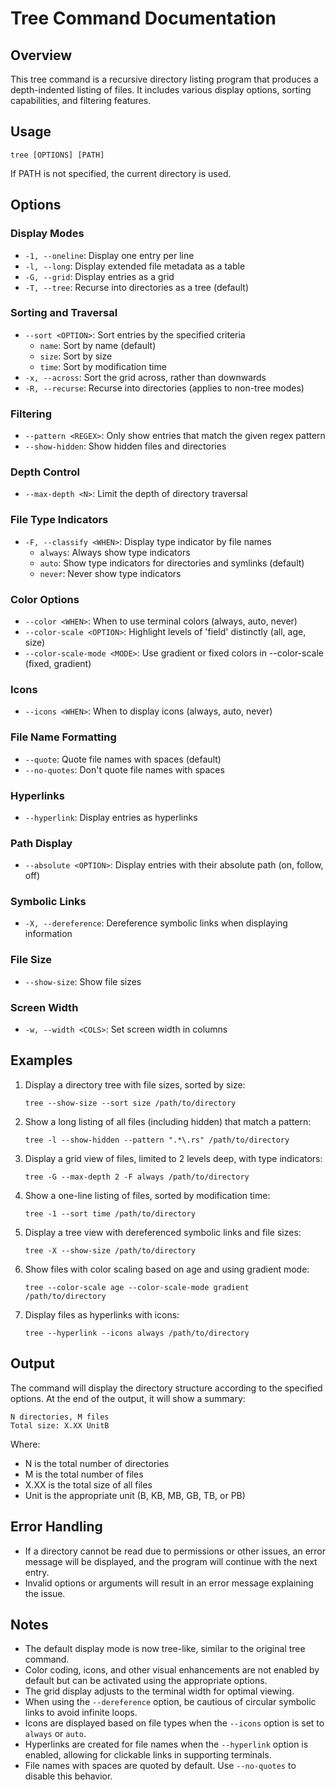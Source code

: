 # Tree Command Documentation

## Overview
This tree command is a recursive directory listing program that produces a depth-indented listing of files. It includes various display options, sorting capabilities, and filtering features.

## Usage
```
tree [OPTIONS] [PATH]
```
If PATH is not specified, the current directory is used.

## Options

### Display Modes
- `-1, --oneline`: Display one entry per line
- `-l, --long`: Display extended file metadata as a table
- `-G, --grid`: Display entries as a grid
- `-T, --tree`: Recurse into directories as a tree (default)

### Sorting and Traversal
- `--sort <OPTION>`: Sort entries by the specified criteria
  - `name`: Sort by name (default)
  - `size`: Sort by size
  - `time`: Sort by modification time
- `-x, --across`: Sort the grid across, rather than downwards
- `-R, --recurse`: Recurse into directories (applies to non-tree modes)

### Filtering
- `--pattern <REGEX>`: Only show entries that match the given regex pattern
- `--show-hidden`: Show hidden files and directories

### Depth Control
- `--max-depth <N>`: Limit the depth of directory traversal

### File Type Indicators
- `-F, --classify <WHEN>`: Display type indicator by file names
  - `always`: Always show type indicators
  - `auto`: Show type indicators for directories and symlinks (default)
  - `never`: Never show type indicators

### Color Options
- `--color <WHEN>`: When to use terminal colors (always, auto, never)
- `--color-scale <OPTION>`: Highlight levels of 'field' distinctly (all, age, size)
- `--color-scale-mode <MODE>`: Use gradient or fixed colors in --color-scale (fixed, gradient)

### Icons
- `--icons <WHEN>`: When to display icons (always, auto, never)

### File Name Formatting
- `--quote`: Quote file names with spaces (default)
- `--no-quotes`: Don't quote file names with spaces

### Hyperlinks
- `--hyperlink`: Display entries as hyperlinks

### Path Display
- `--absolute <OPTION>`: Display entries with their absolute path (on, follow, off)

### Symbolic Links
- `-X, --dereference`: Dereference symbolic links when displaying information

### File Size
- `--show-size`: Show file sizes

### Screen Width
- `-w, --width <COLS>`: Set screen width in columns

## Examples
1. Display a directory tree with file sizes, sorted by size:
   ```
   tree --show-size --sort size /path/to/directory
   ```

2. Show a long listing of all files (including hidden) that match a pattern:
   ```
   tree -l --show-hidden --pattern ".*\.rs" /path/to/directory
   ```

3. Display a grid view of files, limited to 2 levels deep, with type indicators:
   ```
   tree -G --max-depth 2 -F always /path/to/directory
   ```

4. Show a one-line listing of files, sorted by modification time:
   ```
   tree -1 --sort time /path/to/directory
   ```

5. Display a tree view with dereferenced symbolic links and file sizes:
   ```
   tree -X --show-size /path/to/directory
   ```

6. Show files with color scaling based on age and using gradient mode:
   ```
   tree --color-scale age --color-scale-mode gradient /path/to/directory
   ```

7. Display files as hyperlinks with icons:
   ```
   tree --hyperlink --icons always /path/to/directory
   ```

## Output
The command will display the directory structure according to the specified options. At the end of the output, it will show a summary:
```
N directories, M files
Total size: X.XX UnitB
```
Where:
- N is the total number of directories
- M is the total number of files
- X.XX is the total size of all files
- Unit is the appropriate unit (B, KB, MB, GB, TB, or PB)

## Error Handling
- If a directory cannot be read due to permissions or other issues, an error message will be displayed, and the program will continue with the next entry.
- Invalid options or arguments will result in an error message explaining the issue.

## Notes
- The default display mode is now tree-like, similar to the original tree command.
- Color coding, icons, and other visual enhancements are not enabled by default but can be activated using the appropriate options.
- The grid display adjusts to the terminal width for optimal viewing.
- When using the `--dereference` option, be cautious of circular symbolic links to avoid infinite loops.
- Icons are displayed based on file types when the `--icons` option is set to `always` or `auto`.
- Hyperlinks are created for file names when the `--hyperlink` option is enabled, allowing for clickable links in supporting terminals.
- File names with spaces are quoted by default. Use `--no-quotes` to disable this behavior.
